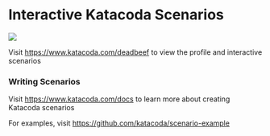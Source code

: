 # Interactive Katacoda Scenarios

[![](http://shields.katacoda.com/katacoda/deadbeef/count.svg)](https://www.katacoda.com/deadbeef "Get your profile on Katacoda.com")

Visit https://www.katacoda.com/deadbeef to view the profile and interactive scenarios

### Writing Scenarios
Visit https://www.katacoda.com/docs to learn more about creating Katacoda scenarios

For examples, visit https://github.com/katacoda/scenario-example
